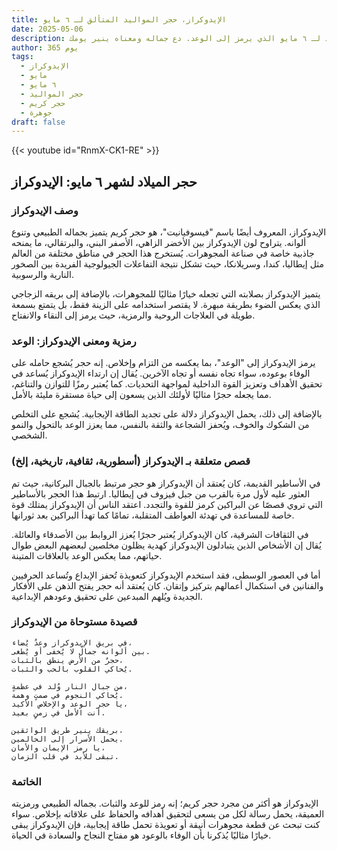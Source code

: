 ```yaml
---
title: الإيدوكراز، حجر المواليد المتألق لـ ٦ مايو
date: 2025-05-06
description: اشعر بأهمية الإيدوكراز، حجر المواليد لـ ٦ مايو الذي يرمز إلى الوعد. دع جماله ومعناه ينير يومك.
author: 365 يوم
tags:
  - الإيدوكراز
  - مايو
  - ٦ مايو
  - حجر المواليد
  - حجر كريم
  - جوهرة
draft: false
---
```


{{< youtube id="RnmX-CK1-RE" >}}

## حجر الميلاد لشهر ٦ مايو: الإيدوكراز

### وصف الإيدوكراز

الإيدوكراز، المعروف أيضًا باسم "فيسوفيانيت"، هو حجر كريم يتميز بجماله الطبيعي وتنوع ألوانه. يتراوح لون الإيدوكراز بين الأخضر الزاهي، الأصفر البني، والبرتقالي، ما يمنحه جاذبية خاصة في صناعة المجوهرات. يُستخرج هذا الحجر في مناطق مختلفة من العالم مثل إيطاليا، كندا، وسريلانكا، حيث تشكل نتيجة التفاعلات الجيولوجية الفريدة بين الصخور النارية والرسوبية.

يتميز الإيدوكراز بصلابته التي تجعله خيارًا مثاليًا للمجوهرات، بالإضافة إلى بريقه الزجاجي الذي يعكس الضوء بطريقة مبهرة. لا يقتصر استخدامه على الزينة فقط، بل يتمتع بسمعة طويلة في العلاجات الروحية والرمزية، حيث يرمز إلى النقاء والانفتاح.

### رمزية ومعنى الإيدوكراز: الوعد

يرمز الإيدوكراز إلى "الوعد"، بما يعكسه من التزام وإخلاص. إنه حجر يُشجع حامله على الوفاء بوعوده، سواء تجاه نفسه أو تجاه الآخرين. يُقال إن ارتداء الإيدوكراز يُساعد في تحقيق الأهداف وتعزيز القوة الداخلية لمواجهة التحديات. كما يُعتبر رمزًا للتوازن والتناغم، مما يجعله حجرًا مثاليًا لأولئك الذين يسعون إلى حياة مستقرة مليئة بالأمل.

بالإضافة إلى ذلك، يحمل الإيدوكراز دلالة على تجديد الطاقة الإيجابية. يُشجع على التخلص من الشكوك والخوف، ويُحفز الشجاعة والثقة بالنفس، مما يعزز الوعد بالتحول والنمو الشخصي.

### قصص متعلقة بـ الإيدوكراز (أسطورية، ثقافية، تاريخية، إلخ)

في الأساطير القديمة، كان يُعتقد أن الإيدوكراز هو حجر مرتبط بالجبال البركانية، حيث تم العثور عليه لأول مرة بالقرب من جبل فيزوف في إيطاليا. ارتبط هذا الحجر بالأساطير التي تروي قصصًا عن البراكين كرمز للقوة والتجدد. اعتقد الناس أن الإيدوكراز يمتلك قوة خاصة للمساعدة في تهدئة العواطف المتقلبة، تمامًا كما تهدأ البراكين بعد ثورانها.

في الثقافات الشرقية، كان الإيدوكراز يُعتبر حجرًا يُعزز الروابط بين الأصدقاء والعائلة. يُقال إن الأشخاص الذين يتبادلون الإيدوكراز كهدية يظلون مخلصين لبعضهم البعض طوال حياتهم، مما يعكس الوعد بالعلاقات المتينة.

أما في العصور الوسطى، فقد استخدم الإيدوكراز كتعويذة تُحفز الإبداع وتُساعد الحرفيين والفنانين في استكمال أعمالهم بتركيز وإتقان. كان يُعتقد أنه حجر يفتح الذهن على الأفكار الجديدة ويُلهم المبدعين على تحقيق وعودهم الإبداعية.

### قصيدة مستوحاة من الإيدوكراز

```
في بريق الإيدوكراز وعدٌ يُضاء،  
بين ألوانه جمالٌ لا يُخفى أو يُطغى.  
حجرٌ من الأرض ينطق بالثبات،  
يُحاكي القلوب بالحب والثبات.

من جبال النار وُلد في عظمةٍ،  
يُحاكي النجوم في صمتٍ وهمة.  
يا حجر الوعد والإخلاص الأكيد،  
أنت الأمل في زمنٍ بعيد.

بريقك ينير طريق الواثقين،  
يحمل الأسرار إلى الحالمين.  
يا رمز الإيمان والأمان،  
تبقى للأبد في قلب الزمان.
```

### الخاتمة

الإيدوكراز هو أكثر من مجرد حجر كريم؛ إنه رمز للوعد والثبات. بجماله الطبيعي ورمزيته العميقة، يحمل رسالة لكل من يسعى لتحقيق أهدافه والحفاظ على علاقاته بإخلاص. سواء كنت تبحث عن قطعة مجوهرات أنيقة أو تعويذة تحمل طاقة إيجابية، فإن الإيدوكراز يبقى خيارًا مثاليًا يُذكرنا بأن الوفاء بالوعود هو مفتاح النجاح والسعادة في الحياة.